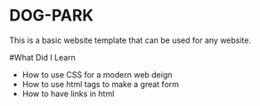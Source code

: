 # DOG-PARK
This is a basic website template that can be used for any website.

#What Did I Learn
* How to use CSS for a modern web deign 
* How to use html tags to make a great form
* How to have links in html 
